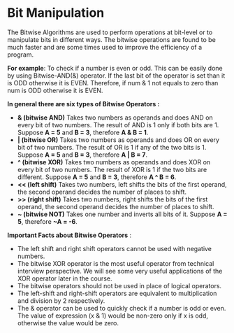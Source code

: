 # Bit Manipulation

The Bitwise Algorithms are used to perform operations at bit-level or to manipulate bits in different ways. The bitwise operations are found to be much faster and are some times used to improve the efficiency of a program.

**For example**: To check if a number is even or odd. This can be easily done by using Bitwise-AND(&) operator. If the last bit of the operator is set than it is ODD otherwise it is EVEN. Therefore, if num & 1 not equals to zero than num is ODD otherwise it is EVEN.

**In general there are six types of Bitwise Operators :**

- **& (bitwise AND)** Takes two numbers as operands and does AND on every bit of two numbers. The result of AND is 1 only if both bits are 1. Suppose **A = 5** and **B = 3**, therefore **A & B = 1**.
- **| (bitwise OR)** Takes two numbers as operands and does OR on every bit of two numbers. The result of OR is 1 if any of the two bits is 1. Suppose **A = 5** and **B = 3**, therefore **A | B = 7**.
- **^ (bitwise XOR)** Takes two numbers as operands and does XOR on every bit of two numbers. The result of XOR is 1 if the two bits are different. Suppose **A = 5** and **B = 3**, therefore **A ^ B = 6**.
- **<< (left shift)** Takes two numbers, left shifts the bits of the first operand, the second operand decides the number of places to shift.
- **>> (right shift)** Takes two numbers, right shifts the bits of the first operand, the second operand decides the number of places to shift.
- **~ (bitwise NOT)** Takes one number and inverts all bits of it. Suppose **A = 5**, therefore **~A = -6**.

**Important Facts about Bitwise Operators** :

- The left shift and right shift operators cannot be used with negative numbers.
- The bitwise XOR operator is the most useful operator from technical interview perspective. We will see some very useful applications of the XOR operator later in the course.
- The bitwise operators should not be used in place of logical operators.
- The left-shift and right-shift operators are equivalent to multiplication and division by 2 respectively.
- The & operator can be used to quickly check if a number is odd or even. The value of expression (x & 1) would be non-zero only if x is odd, otherwise the value would be zero.